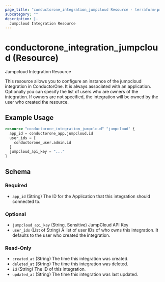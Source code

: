 ```yaml
---
page_title: "conductorone_integration_jumpcloud Resource - terraform-provider-conductorone"
subcategory: ""
description: |-
  Jumpcloud Integration Resource
---
```


# conductorone_integration_jumpcloud (Resource)

Jumpcloud Integration Resource

This resource allows you to configure an instance of the jumpcloud integration in ConductorOne.
It is always associated with an application. Optionally you can specify the list of users who are owners of the integration.
If owners are not specified, the integration will be owned by the user who created the resource.

## Example Usage

```terraform
resource "conductorone_integration_jumpcloud" "jumpcloud" {
  app_id = conductorone_app.jumpcloud.id
  user_ids = [
    conductorone_user.admin.id
  ]
  jumpcloud_api_key = "..."
}
```

<!-- schema generated by tfplugindocs -->
## Schema

### Required

- `app_id` (String) The ID for the Application that this integration should connected to.

### Optional

- `jumpcloud_api_key` (String, Sensitive) JumpCloud API Key
- `user_ids` (List of String) A list of user IDs of who owns this integration. It defaults to the user who created the integration.

### Read-Only

- `created_at` (String) The time this integration was created.
- `deleted_at` (String) The time this integration was deleted.
- `id` (String) The ID of this integration.
- `updated_at` (String) The time this integration was last updated.
